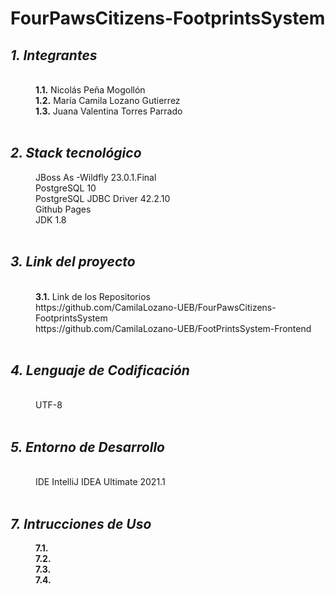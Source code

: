 # FourPawsCitizens-FootprintsSystem
<html>
<dl>
	<dt><h2><em> 1. Integrantes </em></h2></dt>
	<br>
	<dd><b>1.1.</b> Nicolás Peña Mogollón</dd>
	<dd><b>1.2.</b> María Camila Lozano Gutierrez</dd>
	<dd><b>1.3.</b> Juana Valentina Torres Parrado</dd>
	<br>
	<dt><h2><em>2. Stack tecnológico</em></h2></dt>
	<dd>JBoss As -Wildfly 23.0.1.Final</dd>
	<dd> PostgreSQL 10</dd>
	<dd>PostgreSQL JDBC Driver 42.2.10</dd>
  <dd> Github Pages </dd>
	<dd>JDK 1.8</dd>
	<br>
	<dt><h2><em> 3. Link del proyecto </em></h2></dt>
	<br>
	<dd><b>3.1.</b> Link de los Repositorios</dd>
	<dd>https://github.com/CamilaLozano-UEB/FourPawsCitizens-FootprintsSystem</dd>
  <dd>https://github.com/CamilaLozano-UEB/FootPrintsSystem-Frontend</dd>
	<br>
	<dt><h2><em> 4. Lenguaje de Codificación </em></h2></dt>
	<br>
	<dd> UTF-8 </dd>
	<br>
	<dt><h2><em> 5. Entorno de Desarrollo </em></h2></dt>
	<br>
	<dd> IDE IntelliJ IDEA Ultimate 2021.1</dd>
	<br>
	<dt><h2><em> 7. Intrucciones de Uso </em></h2></dt>
	<dd><b>7.1.</b></dd>
	<dd><b>7.2.</b> </dd>
	<dd><b>7.3.</b></dd>
	<dd><b>7.4.</b> </dd>
	</dl>
</html>
